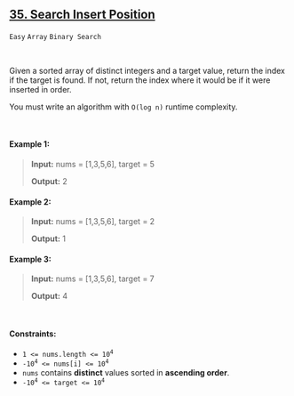 ## [35. Search Insert Position](https://leetcode.com/problems/search-insert-position/)

<code>Easy</code> <code>Array</code> <code>Binary Search</code> 

<br>

Given a sorted array of distinct integers and a target value, return the index if the target is found. If not, return the index where it would be if it were inserted in order.

You must write an algorithm with <code>O(log n)</code> runtime complexity.

<br>

#### Example 1:

> __Input:__ nums = [1,3,5,6], target = 5
> 
> __Output:__ 2  

#### Example 2:

> __Input:__ nums = [1,3,5,6], target = 2
>  
> __Output:__ 1  

#### Example 3:

> __Input:__ nums = [1,3,5,6], target = 7
> 
> __Output:__ 4  

<br>

#### Constraints:

- <code>1 <= nums.length <= 10<sup>4</sup></code>
- <code>-10<sup>4</sup> <= nums[i] <= 10<sup>4</sup></code>
- <code>nums</code> contains __distinct__ values sorted in __ascending order__.
- <code>-10<sup>4</sup> <= target <= 10<sup>4</sup></code>
